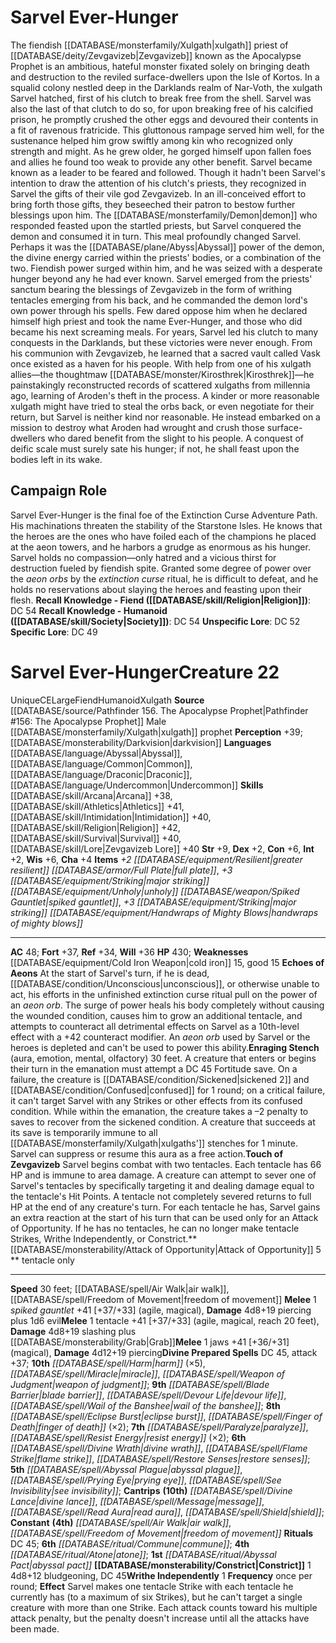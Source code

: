 ﻿---
ac: '48'
alignment: CE
all_resistance: null
burrow_speed: null
charisma: '+4'
climb_speed: null
constitution: '+6'
creature_ability:
- Attack of Opportunity
- Constrict
- Echoes of Aeons
- Enraging Stench
- Touch of Zevgavizeb
- Writhe
- Independently
creature_family: null
description: "The fiendish [[DATABASE/monsterfamily/Xulgath|xulgath]] priest of [[DATABASE/deity/Zevgavizeb|Zevgavizeb]]\
  \ known as the Apocalypse Prophet is an ambitious, hateful monster fixated solely\
  \ on bringing death and destruction to the reviled surface-dwellers upon the Isle\
  \ of Kortos.<br/><br/> In a squalid colony nestled deep in the Darklands realm of\
  \ Nar-Voth, the xulgath Sarvel hatched, first of his clutch to break free from the\
  \ shell. Sarvel was also the last of that clutch to do so, for upon breaking free\
  \ of his calcified prison, he promptly crushed the other eggs and devoured their\
  \ contents in a fit of ravenous fratricide. This gluttonous rampage served him well,\
  \ for the sustenance helped him grow swiftly among kin who recognized only strength\
  \ and might. As he grew older, he gorged himself upon fallen foes and allies he\
  \ found too weak to provide any other benefit. Sarvel became known as a leader to\
  \ be feared and followed.<br/><br/> Though it hadn't been Sarvel's intention to\
  \ draw the attention of his clutch's priests, they recognized in Sarvel the gifts\
  \ of their vile god Zevgavizeb. In an ill-conceived effort to bring forth those\
  \ gifts, they beseeched their patron to bestow further blessings upon him. The [[DATABASE/monsterfamily/Demon|demon]]\
  \ who responded feasted upon the startled priests, but Sarvel conquered the demon\
  \ and consumed it in turn.<br/><br/> This meal profoundly changed Sarvel. Perhaps\
  \ it was the [[DATABASE/plane/Abyss|Abyssal]] power of the demon, the divine energy\
  \ carried within the priests' bodies, or a combination of the two. Fiendish power\
  \ surged within him, and he was seized with a desperate hunger beyond any he had\
  \ ever known. Sarvel emerged from the priests' sanctum bearing the blessings of\
  \ Zevgavizeb in the form of writhing tentacles emerging from his back, and he commanded\
  \ the demon lord's own power through his spells. Few dared oppose him when he declared\
  \ himself high priest and took the name Ever-Hunger, and those who did became his\
  \ next screaming meals.<br/><br/> For years, Sarvel led his clutch to many conquests\
  \ in the Darklands, but these victories were never enough. From his communion with\
  \ Zevgavizeb, he learned that a sacred vault called Vask once existed as a haven\
  \ for his people. With help from one of his xulgath allies\u2014the thoughtmaw [[DATABASE/monster/Kirosthrek|Kirosthrek]]\
  \ \u2014he painstakingly reconstructed records of scattered xulgaths from millennia\
  \ ago, learning of Aroden's theft in the process. A kinder or more reasonable xulgath\
  \ might have tried to steal the orbs back, or even negotiate for their return, but\
  \ Sarvel is neither kind nor reasonable. He instead embarked on a mission to destroy\
  \ what Aroden had wrought and crush those surface-dwellers who dared benefit from\
  \ the slight to his people. A conquest of deific scale must surely sate his hunger;\
  \ if not, he shall feast upon the bodies left in its wake."
dexterity: '+2'
element: null
fly_speed: null
fortitude: '+37'
hardness: null
hp: '430'
id: '2143'
immunity: null
intelligence: '+2'
land_speed: '30'
language:
- '[[DATABASE/language/Abyssal|Abyssal]]'
- '[[DATABASE/language/Common|Common]]'
- '[[DATABASE/language/Draconic|Draconic]]'
- '[[DATABASE/language/Undercommon|Undercommon]]'
level: '22'
max_speed: '30'
name: Sarvel Ever-Hunger
perception: '+39'
rarity: Unique
reflex: '+34'
resistance: null
rus_type_level: null
school: null
sense:
- '[[DATABASE/monsterability/Darkvision|darkvision]]'
size: Large
skill:
- '[[DATABASE/skill/Athletics|Athletics]] +41'
- '[[DATABASE/skill/Arcana|Arcana]] +38'
- '[[DATABASE/skill/Intimidation|Intimidation]] +40'
- '[[DATABASE/skill/Religion|Religion]] +42'
- '[[DATABASE/skill/Survival|Survival]] +40'
- '[[DATABASE/skill/Lore|Zevgavizeb Lore]] +40'
source: '[[DATABASE/source/Pathfinder 156. The Apocalypse Prophet|Pathfinder #156:
  The Apocalypse Prophet]]'
speed:
- 30 feet; [[DATABASE/spell/Air Walk|air walk]]
- '[[DATABASE/spell/Freedom of Movement|freedom of movement]]'
spell:
- '[[DATABASE/spell/Abyssal Plague|Abyssal Plague]]'
- '[[DATABASE/spell/Air Walk|AirWalk]]'
- '[[DATABASE/spell/Blade Barrier|Blade Barrier]]'
- '[[DATABASE/spell/Devour Life|Devour Life]]'
- '[[DATABASE/spell/Divine Lance|Divine Lance]]'
- '[[DATABASE/spell/Divine Wrath|Divine Wrath]]'
- '[[DATABASE/spell/Eclipse Burst|Eclipse Burst]]'
- '[[DATABASE/spell/Finger of Death|Finger of Death]]'
- '[[DATABASE/spell/Flame Strike|Flame Strike]]'
- '[[DATABASE/spell/Freedom of Movement|Freedom of Movement]]'
- '[[DATABASE/spell/Harm|Harm]]'
- '[[DATABASE/spell/Message|Message]]'
- '[[DATABASE/spell/Miracle|Miracle]]'
- '[[DATABASE/spell/Paralyze|Paralyze]]'
- '[[DATABASE/spell/Prying Eye|Prying Eye]]'
- '[[DATABASE/spell/Read Aura|ReadAura]]'
- '[[DATABASE/spell/Resist Energy|Resist Energy]]'
- '[[DATABASE/spell/Restore Senses|Restore Senses]]'
- '[[DATABASE/spell/See Invisibility|See Invisibility]]'
- '[[DATABASE/spell/Shield|Shield]]'
- '[[DATABASE/spell/Wail of the Banshee|Wail of the Banshee]]'
- '[[DATABASE/spell/Weapon of Judgment|Weapon of Judgment]]'
strength: '+9'
strength_req: '9'
strongest_save:
- Fortitude
swim_speed: null
trait:
- '[[DATABASE/trait/Fiend|Fiend]]'
- '[[DATABASE/trait/Humanoid|Humanoid]]'
- '[[DATABASE/trait/Unique|Unique]]'
- '[[DATABASE/trait/Xulgath|Xulgath]]'
type: Creature
vision: Darkvision
weakest_save:
- Reflex
weakness:
- '[[DATABASE/equipment/Cold Iron Weapon|cold iron]] 15'
- good 15
will: '+36'
wisdom: '+6'

---
# Sarvel Ever-Hunger

The fiendish [[DATABASE/monsterfamily/Xulgath|xulgath]] priest of [[DATABASE/deity/Zevgavizeb|Zevgavizeb]] known as the Apocalypse Prophet is an ambitious, hateful monster fixated solely on bringing death and destruction to the reviled surface-dwellers upon the Isle of Kortos.
 In a squalid colony nestled deep in the Darklands realm of Nar-Voth, the xulgath Sarvel hatched, first of his clutch to break free from the shell. Sarvel was also the last of that clutch to do so, for upon breaking free of his calcified prison, he promptly crushed the other eggs and devoured their contents in a fit of ravenous fratricide. This gluttonous rampage served him well, for the sustenance helped him grow swiftly among kin who recognized only strength and might. As he grew older, he gorged himself upon fallen foes and allies he found too weak to provide any other benefit. Sarvel became known as a leader to be feared and followed.
 Though it hadn't been Sarvel's intention to draw the attention of his clutch's priests, they recognized in Sarvel the gifts of their vile god Zevgavizeb. In an ill-conceived effort to bring forth those gifts, they beseeched their patron to bestow further blessings upon him. The [[DATABASE/monsterfamily/Demon|demon]] who responded feasted upon the startled priests, but Sarvel conquered the demon and consumed it in turn.
 This meal profoundly changed Sarvel. Perhaps it was the [[DATABASE/plane/Abyss|Abyssal]] power of the demon, the divine energy carried within the priests' bodies, or a combination of the two. Fiendish power surged within him, and he was seized with a desperate hunger beyond any he had ever known. Sarvel emerged from the priests' sanctum bearing the blessings of Zevgavizeb in the form of writhing tentacles emerging from his back, and he commanded the demon lord's own power through his spells. Few dared oppose him when he declared himself high priest and took the name Ever-Hunger, and those who did became his next screaming meals.
 For years, Sarvel led his clutch to many conquests in the Darklands, but these victories were never enough. From his communion with Zevgavizeb, he learned that a sacred vault called Vask once existed as a haven for his people. With help from one of his xulgath allies—the thoughtmaw [[DATABASE/monster/Kirosthrek|Kirosthrek]]—he painstakingly reconstructed records of scattered xulgaths from millennia ago, learning of Aroden's theft in the process. A kinder or more reasonable xulgath might have tried to steal the orbs back, or even negotiate for their return, but Sarvel is neither kind nor reasonable. He instead embarked on a mission to destroy what Aroden had wrought and crush those surface-dwellers who dared benefit from the slight to his people. A conquest of deific scale must surely sate his hunger; if not, he shall feast upon the bodies left in its wake.

## Campaign Role

Sarvel Ever-Hunger is the final foe of the Extinction Curse Adventure Path. His machinations threaten the stability of the Starstone Isles. He knows that the heroes are the ones who have foiled each of the champions he placed at the aeon towers, and he harbors a grudge as enormous as his hunger. Sarvel holds no compassion—only hatred and a vicious thirst for destruction fueled by fiendish spite. Granted some degree of power over the _aeon orbs_ by the _extinction curse_ ritual, he is difficult to defeat, and he holds no reservations about slaying the heroes and feasting upon their flesh.
**Recall Knowledge - Fiend ([[DATABASE/skill/Religion|Religion]])**: DC 54
**Recall Knowledge - Humanoid ([[DATABASE/skill/Society|Society]])**: DC 54
**Unspecific Lore**: DC 52
**Specific Lore**: DC 49

# Sarvel Ever-Hunger<span class="item-type">Creature 22</span>

<span class="trait-unique item-trait">Unique</span><span class="trait-alignment item-trait">CE</span><span class="trait-size item-trait">Large</span><span class="item-trait">Fiend</span><span class="item-trait">Humanoid</span><span class="item-trait">Xulgath</span>
**Source** [[DATABASE/source/Pathfinder 156. The Apocalypse Prophet|Pathfinder #156: The Apocalypse Prophet]]
Male [[DATABASE/monsterfamily/Xulgath|xulgath]] prophet
**Perception** +39; [[DATABASE/monsterability/Darkvision|darkvision]]
**Languages** [[DATABASE/language/Abyssal|Abyssal]], [[DATABASE/language/Common|Common]], [[DATABASE/language/Draconic|Draconic]], [[DATABASE/language/Undercommon|Undercommon]]
**Skills** [[DATABASE/skill/Arcana|Arcana]] +38, [[DATABASE/skill/Athletics|Athletics]] +41, [[DATABASE/skill/Intimidation|Intimidation]] +40, [[DATABASE/skill/Religion|Religion]] +42, [[DATABASE/skill/Survival|Survival]] +40, [[DATABASE/skill/Lore|Zevgavizeb Lore]] +40
**Str** +9, **Dex** +2, **Con** +6, **Int** +2, **Wis** +6, **Cha** +4
**Items** _+2 [[DATABASE/equipment/Resilient|greater resilient]] [[DATABASE/armor/Full Plate|full plate]]_, _+3 [[DATABASE/equipment/Striking|major striking]] [[DATABASE/equipment/Unholy|unholy]] [[DATABASE/weapon/Spiked Gauntlet|spiked gauntlet]]_, _+3 [[DATABASE/equipment/Striking|major striking]] [[DATABASE/equipment/Handwraps of Mighty Blows|handwraps of mighty blows]]_

---
**AC** 48; **Fort** +37, **Ref** +34, **Will** +36
**HP** 430; **Weaknesses** [[DATABASE/equipment/Cold Iron Weapon|cold iron]] 15, good 15
<span class="in-box-ability">**Echoes of Aeons** At the start of Sarvel's turn, if he is dead, [[DATABASE/condition/Unconscious|unconscious]], or otherwise unable to act, his efforts in the unfinished extinction curse ritual pull on the power of an _aeon orb_. The surge of power heals his body completely without causing the wounded condition, causes him to grow an additional tentacle, and attempts to counteract all detrimental effects on Sarvel as a 10th-level effect with a +42 counteract modifier. An _aeon orb_ used by Sarvel or the heroes is depleted and can't be used to power this ability.</span><span class="in-box-ability">**Enraging Stench** (aura, emotion, mental, olfactory) 30 feet. A creature that enters or begins their turn in the emanation must attempt a DC 45 Fortitude save. On a failure, the creature is [[DATABASE/condition/Sickened|sickened 2]] and [[DATABASE/condition/Confused|confused]] for 1 round; on a critical failure, it can't target Sarvel with any Strikes or other effects from its confused condition. While within the emanation, the creature takes a –2 penalty to saves to recover from the sickened condition. A creature that succeeds at its save is temporarily immune to all [[DATABASE/monsterfamily/Xulgath|xulgaths']] stenches for 1 minute. Sarvel can suppress or resume this aura as a free action.</span><span class="in-box-ability">**Touch of Zevgavizeb** Sarvel begins combat with two tentacles. Each tentacle has 66 HP and is immune to area damage. A creature can attempt to sever one of Sarvel's tentacles by specifically targeting it and dealing damage equal to the tentacle's Hit Points. A tentacle not completely severed returns to full HP at the end of any creature's turn. For each tentacle he has, Sarvel gains an extra reaction at the start of his turn that can be used only for an Attack of Opportunity. If he has no tentacles, he can no longer make tentacle Strikes, Writhe Independently, or Constrict.</span><span class="in-box-ability">**[[DATABASE/monsterability/Attack of Opportunity|Attack of Opportunity]] <span class="action-icon">5</span> ** tentacle only</span>

---
**Speed** 30 feet; [[DATABASE/spell/Air Walk|air walk]], [[DATABASE/spell/Freedom of Movement|freedom of movement]]
<span class="in-box-ability">**Melee** <span class="action-icon">1</span> _spiked gauntlet_ +41 [+37/+33] (agile, magical), **Damage** 4d8+19 piercing plus 1d6 evil</span><span class="in-box-ability">**Melee** <span class="action-icon">1</span> tentacle +41 [+37/+33] (agile, magical, reach 20 feet), **Damage** 4d8+19 slashing plus [[DATABASE/monsterability/Grab|Grab]]</span><span class="in-box-ability">**Melee** <span class="action-icon">1</span> jaws +41 [+36/+31] (magical), **Damage** 4d12+19 piercing</span>**Divine Prepared Spells** DC 45, attack +37; **10th** _[[DATABASE/spell/Harm|harm]]_ (×5), _[[DATABASE/spell/Miracle|miracle]]_, _[[DATABASE/spell/Weapon of Judgment|weapon of judgment]]_; **9th** _[[DATABASE/spell/Blade Barrier|blade barrier]]_, _[[DATABASE/spell/Devour Life|devour life]]_, _[[DATABASE/spell/Wail of the Banshee|wail of the banshee]]_; **8th** _[[DATABASE/spell/Eclipse Burst|eclipse burst]]_, _[[DATABASE/spell/Finger of Death|finger of death]]_ (×2); **7th** _[[DATABASE/spell/Paralyze|paralyze]]_, _[[DATABASE/spell/Resist Energy|resist energy]]_ (×2); **6th** _[[DATABASE/spell/Divine Wrath|divine wrath]]_, _[[DATABASE/spell/Flame Strike|flame strike]]_, _[[DATABASE/spell/Restore Senses|restore senses]]_; **5th** _[[DATABASE/spell/Abyssal Plague|abyssal plague]]_, _[[DATABASE/spell/Prying Eye|prying eye]]_, _[[DATABASE/spell/See Invisibility|see invisibility]]_; **Cantrips** **(10th)** _[[DATABASE/spell/Divine Lance|divine lance]]_, _[[DATABASE/spell/Message|message]]_, _[[DATABASE/spell/Read Aura|read aura]]_, _[[DATABASE/spell/Shield|shield]]_; **Constant** **(4th)** _[[DATABASE/spell/Air Walk|air walk]]_, _[[DATABASE/spell/Freedom of Movement|freedom of movement]]_
**Rituals** DC 45; **6th** _[[DATABASE/ritual/Commune|commune]]_; **4th** _[[DATABASE/ritual/Atone|atone]]_; **1st** _[[DATABASE/ritual/Abyssal Pact|abyssal pact]]_
<span class="in-box-ability">**[[DATABASE/monsterability/Constrict|Constrict]]** <span class="action-icon">1</span> 4d8+12 bludgeoning, DC 45</span><span class="in-box-ability">**Writhe Independently** <span class="action-icon">1</span> **Frequency** once per round; **Effect** Sarvel makes one tentacle Strike with each tentacle he currently has (to a maximum of six Strikes), but he can't target a single creature with more than one Strike. Each attack counts toward his multiple attack penalty, but the penalty doesn't increase until all the attacks have been made.</span>